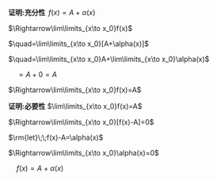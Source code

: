 **证明:充分性**
$\,f(x)=A+\alpha(x)$

$\Rightarrow\lim\limits_{x\to x_0}f(x)$

$\quad=\lim\limits_{x\to x_0}[A+\alpha(x)]$

$\quad=\lim\limits_{x\to x_0}A+\lim\limits_{x\to x_0}\alpha(x)$

$\quad =A+0=A$

$\Rightarrow\lim\limits_{x\to x_0}f(x)=A$

**证明:必要性**
$\lim\limits_{x\to x_0}f(x)=A$

$\Rightarrow\lim\limits_{x\to x_0}[f(x)-A]=0$

$\rm{let}\;\;f(x)-A=\alpha(x)$

$\Rightarrow\lim\limits_{x\to x_0}\alpha(x)=0$

$\quad f(x)=A+\alpha(x)$
